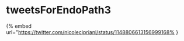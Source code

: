 # tweetsForEndoPath3

{% embed url="https://twitter.com/nicolecipriani/status/1148806613156999168% }

